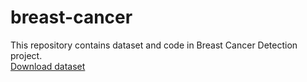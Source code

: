 # breast-cancer
This repository contains dataset and code in Breast Cancer Detection project. <br>
<a href="https://drive.google.com/drive/folders/1bkr86_5X99NdZXpDrxOyby8_Plws3oUZ?usp=sharing">Download dataset</a>
